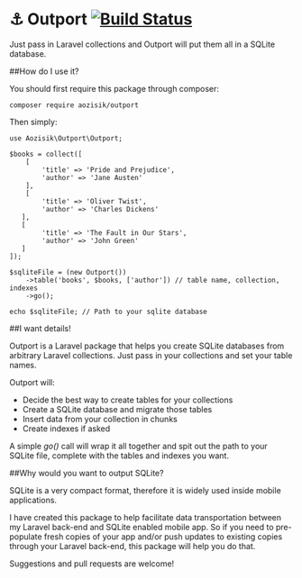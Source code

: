 ⚓️ Outport [![Build Status](https://api.travis-ci.org/aozisik/outport.svg?branch=master)](https://travis-ci.org/aozisik/outport)
========


Just pass in Laravel collections and Outport will put them all in a SQLite database.
    
##How do I use it?

You should first require this package through composer:

    composer require aozisik/outport

Then simply:

    use Aozisik\Outport\Outport;
    
	$books = collect([
		[
			'title' => 'Pride and Prejudice',
			'author' => 'Jane Austen'
		],
		[
			'title' => 'Oliver Twist',
			'author' => 'Charles Dickens'
       ],
       [
			'title' => 'The Fault in Our Stars',
			'author' => 'John Green'
       ]
	]);
    
    $sqliteFile = (new Outport())
        ->table('books', $books, ['author']) // table name, collection, indexes
        ->go();
    
    echo $sqliteFile; // Path to your sqlite database

##I want details!

Outport is a Laravel package that helps you create SQLite databases from arbitrary Laravel collections.
Just pass in your collections and set your table names.

Outport will:

+ Decide the best way to create tables for your collections
+ Create a SQLite database and migrate those tables
+ Insert data from your collection in chunks
+ Create indexes if asked

A simple *go()* call will wrap it all together and spit out the path to your SQLite file, complete with the tables and indexes you want. 

##Why would you want to output SQLite?

SQLite is a very compact format, therefore it is widely used inside mobile applications.

I have created this package to help facilitate data transportation between my Laravel back-end and SQLite enabled mobile app.
So if you need to pre-populate fresh copies of your app and/or push updates to existing copies through your Laravel back-end, this package will help you do that.

Suggestions and pull requests are welcome!